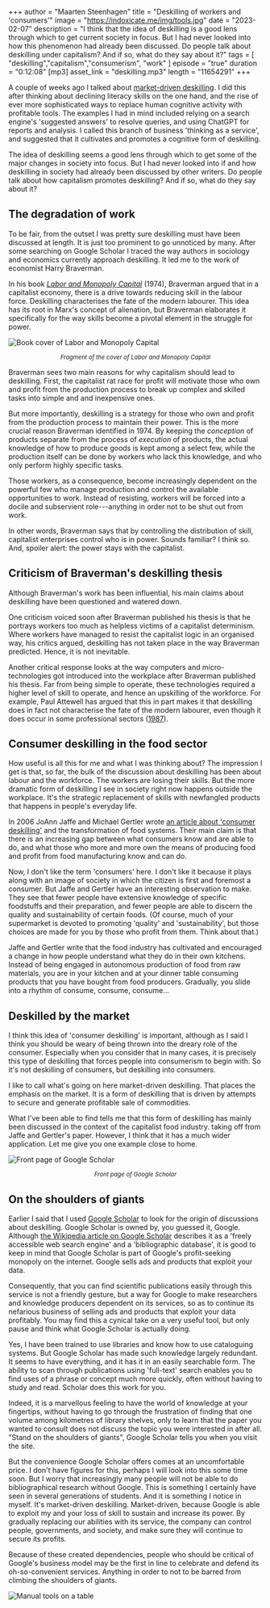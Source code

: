 +++
author = "Maarten Steenhagen"
title = "Deskilling of workers and 'consumers'"
image = "https://indoxicate.me/img/tools.jpg"
date = "2023-02-07"
description = "I think that the idea of deskilling is a good lens through which to get current society in focus. But I had never looked into how this phenomenon had already been discussed. Do people talk about deskilling under capitalism? And if so, what do they say about it?"
tags = [
    "deskilling","capitalism","consumerism", "work"
]
episode = "true"
duration = "0:12:08"
[mp3]
    asset_link = "deskilling.mp3"
    length = "11654291"
+++


A couple of weeks ago I talked about [market-driven deskilling](../taas). I did this after thinking about declining literacy skills on the one hand, and the rise of ever more sophisticated ways to replace human cognitive activity with profitable tools. The examples I had in mind included relying on a search engine's 'suggested answers' to resolve queries, and using ChatGPT for reports and analysis. I called this branch of business 'thinking as a service', and suggested that it cultivates and promotes a cognitive form of deskilling. 

The idea of deskilling seems a good lens through which to get some of the major changes in society into focus. But I had never looked into if and how deskilling in society had already been discussed by other writers. Do people talk about how capitalism promotes deskilling? And if so, what do they say about it? 

## The degradation of work

To be fair, from the outset I was pretty sure deskilling must have been discussed at length. It is just too prominent to go unnoticed by many. After some searching on Google Scholar I traced the way authors in sociology and economics currently approach deskilling. It led me to the work of economist Harry Braverman. 

In his book  _[Labor and Monopoly Capital](https://en.wikipedia.org/wiki/Labor_and_Monopoly_Capital)_ (1974), Braverman argued that in a capitalist economy, there is a drive towards reducing skill in the labour force. Deskilling characterises the fate of the modern labourer. This idea has its root in Marx's concept of alienation, but Braverman elaborates it specifically for the way skills become a pivotal element in the struggle for power. 

![Book cover of Labor and Monopoly Capital](../img/braverman1974.png)
_<small><center>Fragment of the cover of Labor and Monopoly Capital</center></small>_

Braverman sees two main reasons for why capitalism should lead to deskilling. First, the capitalist rat race for profit will motivate those who own and profit from the production process to break up complex and skilled tasks into simple and and inexpensive ones. 

But more importantly, deskilling is a strategy for those who own and profit from the production process to maintain their power. This is the more crucial reason Braverman identified in 1974. By keeping the _conception_ of products separate from the process of _execution_ of products, the actual knowledge of how to produce goods is kept among a select few, while the production itself can be done by workers who lack this knowledge, and who only perform highly specific tasks. 

Those workers, as a consequence, become increasingly dependent on the powerful few who manage production and control the available opportunities to work. Instead of resisting, workers will be forced into a docile and subservient role---anything in order not to be shut out from work.  

In other words, Braverman says that by controlling the distribution of skill, capitalist enterprises control who is in power. Sounds familiar? I think so. And, spoiler alert: the power stays with the capitalist.  

## Criticism of Braverman's deskilling thesis

Although Braverman's work has been influential, his main claims about deskilling have been questioned and watered down. 

One criticism voiced soon after Braverman published his thesis is that he portrays workers too much as helpless victims of a capitalist determinism. Where workers have managed to resist the capitalist logic in an organised way, his critics argued, deskilling has not taken place in the way Braverman predicted. Hence, it is not inevitable. 

Another critical response looks at the way computers and micro-technologies got introduced into the workplace after Braverman published his thesis. Far from being simple to operate, these technologies required a higher level of skill to operate, and hence an upskilling of the workforce. For example, Paul Attewell has argued that this in part makes it that deskilling does in fact not characterise the fate of the modern labourer, even though it does occur in some professional sectors ([1987](https://journals.sagepub.com/doi/pdf/10.1177/0730888487014003001)). 

## Consumer deskilling in the food sector

How useful is all this for me and what I was thinking about? The impression I get is that, so far, the bulk of the discussion about deskilling has been about labour and the workforce. The workers are losing their skills. But the more dramatic form of deskilling I see in society right now happens outside the workplace. It's the strategic replacement of skills with newfangled products that happens in people's everyday life.

In 2006 JoAnn Jaffe and Michael Gertler wrote [an article about 'consumer deskilling'](https://link.springer.com/article/10.1007/s10460-005-6098-1) and the transformation of food systems. Their main claim is that there is an increasing gap between what consumers know and are able to do, and what those who more and more own the means of producing food and profit from food manufacturing know and can do. 

Now, I don't like the term 'consumers' here. I don't like it because it plays along with an image of society in which the citizen is first and foremost a consumer. But Jaffe and Gertler have an interesting observation to make. They see that fewer people have extensive knowledge of specific foodstuffs and their preparation, and fewer people are able to discern the quality and sustainability of certain foods. (Of course, much of your supermarket is devoted to promoting 'quality' and 'sustainability', but those choices are made for you by those who profit from them. Think about that.)

Jaffe and Gertler write that the food industry has cultivated and encouraged a change in how people understand what they do in their own kitchens. Instead of being engaged in autonomous production of food from raw materials, you are in your kitchen and at your dinner table consuming products that you have bought from food producers. Gradually, you slide into a rhythm of consume, consume, consume...


## Deskilled by the market

I think this idea of 'consumer deskilling' is important, although as I said I think you should be weary of being thrown into the dreary role of the consumer. Especially when you consider that in many cases, it is precisely this type of deskilling that forces people into consumerism to begin with. So it's not deskilling of consumers, but deskilling into consumers.  

I like to call what's going on here market-driven deskilling. That places the emphasis on the market. It is a form of deskilling that is driven by attempts to secure and generate profitable sale of commodities.
 
What I've been able to find tells me that this form of deskilling has mainly been discussed in the context of the capitalist food industry. taking off from Jaffe and Gertler's paper. However, I think that it has a much wider application. Let me give you one example close to home. 

![Front page of Google Scholar](../img/google-scholar.png)
_<small><center>Front page of Google Scholar</center></small>_

## On the shoulders of giants

Earlier I said that I used [Google Scholar](https://scholar.google.com) to look for the origin of discussions about deskilling. Google Scholar is owned by, you guessed it, Google. Although [the Wikipedia article on Google Scholar](https://en.wikipedia.org/wiki/Google_Scholar) describes it as a 'freely accessible web search engine' and a 'bibliographic database', it is good to keep in mind that Google Scholar is part of Google's profit-seeking monopoly on the internet. Google sells ads and products that exploit your data. 

Consequently, that you can find scientific publications easily through this service is not a friendly gesture, but a way for Google to make researchers and knowledge producers dependent on its services, so as to continue its nefarious business of selling ads and products that exploit your data profitably. You may find this a cynical take on a very useful tool, but only pause and think what Google Scholar is actually doing.   

Yes, I have been trained to use libraries and know how to use cataloguing systems. But Google Scholar has made such knowledge largely redundant. It seems to have everything, and it has it in an easily searchable form. The ability to scan through publications using 'full-text' search enables you to find uses of a phrase or  concept much more quickly, often without having to study and read. Scholar does this work for you. 

Indeed, it is a marvellous feeling to have the world of knowledge at your fingertips, without having to go through the frustration of finding that one volume among kilometres of library shelves, only to learn that the paper you wanted to consult does not discuss the topic you were interested in after all. "Stand on the shoulders of giants", Google Scholar tells you when you visit the site. 

But the convenience Google Scholar offers comes at an uncomfortable price. I don't have figures for this, perhaps I will look into this some time soon. But I worry that increasingly many people will not be able to do bibliographical research without Google. This is something I certainly have seen in several generations of students. And it is something I notice in myself. It's market-driven deskilling. Market-driven, because Google is able to exploit my and your loss of skill to sustain and increase its power. By gradually replacing our abilities with its service, the company can control people, governments, and society, and make sure they will continue to secure its profits. 

Because of these created dependencies, people who should be critical of Google's business model may be the first in line to celebrate and defend its oh-so-convenient services. Anything in order to not to be barred from climbing the shoulders of giants.  

![Manual tools on a table](../img/tools.jpg)